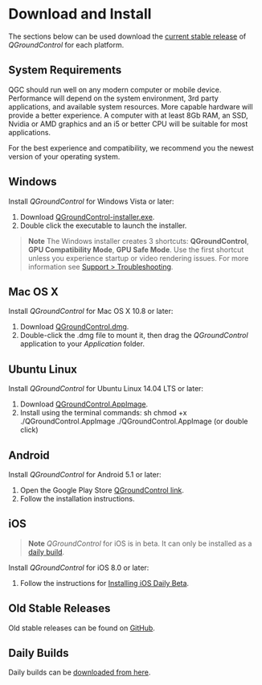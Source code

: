 # Download and Install

The sections below can be used download the [current stable release](../releases/release_notes.md) of *QGroundControl* for each platform.

## System Requirements

QGC should run well on any modern computer or mobile device. Performance will depend on the system environment, 3rd party applications, and available system resources. More capable hardware will provide a better experience. A computer with at least 8Gb RAM, an SSD, Nvidia or AMD graphics and an i5 or better CPU will be suitable for most applications.

For the best experience and compatibility, we recommend you the newest version of your operating system.

## Windows

Install *QGroundControl* for Windows Vista or later:

1. Download [QGroundControl-installer.exe](https://s3-us-west-2.amazonaws.com/qgroundcontrol/latest/QGroundControl-installer.exe).
2. Double click the executable to launch the installer.

> **Note** The Windows installer creates 3 shortcuts: **QGroundControl**, **GPU Compatibility Mode**, **GPU Safe Mode**. Use the first shortcut unless you experience startup or video rendering issues. For more information see [Support > Troubleshooting](../Support/Support.md#opengl_troubleshooting).

## Mac OS X

Install *QGroundControl* for Mac OS X 10.8 or later:

1. Download [QGroundControl.dmg](https://s3-us-west-2.amazonaws.com/qgroundcontrol/latest/QGroundControl.dmg).
2. Double-click the .dmg file to mount it, then drag the *QGroundControl* application to your *Application* folder.

## Ubuntu Linux

Install *QGroundControl* for Ubuntu Linux 14.04 LTS or later:

1. Download [QGroundControl.AppImage](https://s3-us-west-2.amazonaws.com/qgroundcontrol/latest/QGroundControl.AppImage).
2. Install using the terminal commands: 
        sh
        chmod +x ./QGroundControl.AppImage
        ./QGroundControl.AppImage  (or double click)

## Android

Install *QGroundControl* for Android 5.1 or later:

1. Open the Google Play Store [QGroundControl link](https://play.google.com/store/apps/details?id=org.mavlink.qgroundcontrol).
2. Follow the installation instructions.

## iOS

> **Note** *QGroundControl* for iOS is in beta. It can only be installed as a [daily build](../releases/daily_builds.md).

Install *QGroundControl* for iOS 8.0 or later:

1. Follow the instructions for [Installing iOS Daily Beta](../releases/daily_builds.md).

## Old Stable Releases

Old stable releases can be found on <a href="https://github.com/mavlink/qgroundcontrol/releases/" target="_blank">GitHub</a>.

## Daily Builds

Daily builds can be [downloaded from here](../releases/daily_builds.md).